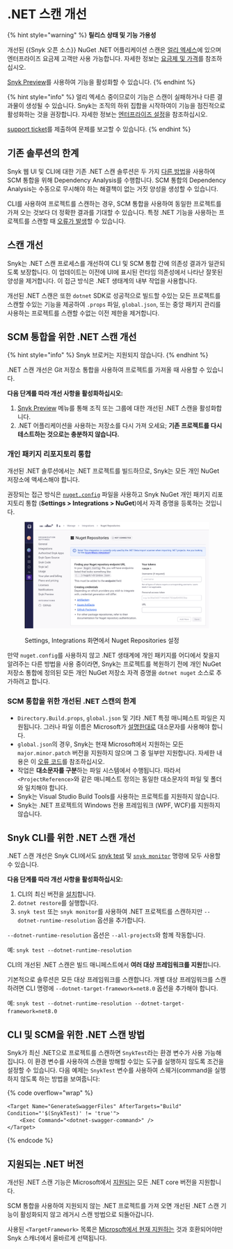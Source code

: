 # .NET 스캔 개선

{% hint style="warning" %}
**릴리스 상태 및 기능 가용성**

개선된 {{Snyk 오픈 소스}} NuGet .NET 어플리케이션 스캔은 [얼리 엑세스](../../getting-started/snyk-release-process.md#early-access)에 있으며 엔터프라이즈 요금제 고객만 사용 가능합니다. 자세한 정보는 [요금제 및 가격](https://snyk.io/plans/)를 참조하십시오.

[Snyk Preview](../../snyk-admin/snyk-preview.md)를 사용하여 기능을 활성화할 수 있습니다.
{% endhint %}

{% hint style="info" %}
얼리 엑세스 중이므로이 기능은 스캔이 실패하거나 다른 결과물이 생성될 수 있습니다. Snyk는 조직의 하위 집합을 시작하여이 기능을 점진적으로 활성화하는 것을 권장합니다. 자세한 정보는 [엔터프라이즈 설정](https://docs.snyk.io/enterprise-configuration)을 참조하십시오.

[support ticket](https://support.snyk.io)를 제출하여 문제를 보고할 수 있습니다.
{% endhint %}

## 기존 솔루션의 한계

Snyk 웹 UI 및 CLI에 대한 기존 .NET 스캔 솔루션은 두 가지 [다른 방법](guidance-for-snyk-for-.net.md#dependency-analysis)을 사용하여 SCM 통합을 위해 Dependency Analysis를 수행합니다. SCM 통합의 Dependency Analysis는 수동으로 무시해야 하는 해결책이 없는 거짓 양성을 생성할 수 있습니다.&#x20;

CLI를 사용하여 프로젝트를 스캔하는 경우, SCM 통합을 사용하여 동일한 프로젝트를 가져 오는 것보다 더 정확한 결과를 기대할 수 있습니다. 특정 .NET 기능을 사용하는 프로젝트를 스캔할 때 [오류가 발생](troubleshooting-snyk-for-.net.md#not-supported-in-snyk-open-source-for-.net)할 수 있습니다.

## 스캔 개선

Snyk는 .NET 스캔 프로세스를 개선하여 CLI 및 SCM 통합 간에 의존성 결과가 일관되도록 보장합니다. 이 업데이트는 이전에 UI에 표시된 런타임 의존성에서 나타난 잘못된 양성을 제거합니다. 이 접근 방식은 .NET 생태계의 내부 작업을 사용합니다.

개선된 .NET 스캔은 또한 `dotnet` SDK로 성공적으로 빌드할 수있는 모든 프로젝트를 스캔할 수있는 기능을 제공하여 `.props` 파일, `global.json`, 또는 중앙 패키지 관리를 사용하는 프로젝트를 스캔할 수없는 이전 제한을 제거합니다.

## SCM 통합을 위한 .NET 스캔 개선

{% hint style="info" %}
Snyk 브로커는 지원되지 않습니다.
{% endhint %}

.NET 스캔 개선은 Git 저장소 통합을 사용하여 프로젝트를 가져올 때 사용할 수 있습니다.

**다음 단계를 따라 개선 사항을 활성화하십시오:**

1. [Snyk Preview](../../snyk-admin/snyk-preview.md) 메뉴를 통해 조직 또는 그룹에 대한 개선된 .NET 스캔을 활성화합니다.
2. .NET 어플리케이션을 사용하는 저장소를 다시 가져 오세요; **기존 프로젝트를 다시 테스트하는 것으로는 충분하지 않습니다.**

### 개인 패키지 리포지토리 통합

개선된 .NET 솔루션에서는 .NET 프로젝트를 빌드하므로, Snyk는 모든 개인 NuGet 저장소에 액세스해야 합니다.&#x20;

권장되는 접근 방식은 [`nuget.config`](https://learn.microsoft.com/en-us/nuget/reference/nuget-config-file) 파일을 사용하고 Snyk NuGet 개인 패키지 리포지토리 통합 (**Settings > Integrations > NuGet**)에서 자격 증명을 등록하는 것입니다.

<figure><img src="../../.gitbook/assets/org_settings_nuget_repo.png" alt="Settings, Integrations 화면에서 Nuget Repositories 설정"><figcaption><p>Settings, Integrations 화면에서 Nuget Repositories 설정</p></figcaption></figure>

만약 `nuget.config`를 사용하지 않고 .NET 생태계에 개인 패키지를 어디에서 찾을지 알려주는 다른 방법을 사용 중이라면, Snyk는 프로젝트를 복원하기 전에 개인 NuGet 저장소 통합에 정의된 모든 개인 NuGet 저장소 자격 증명을 `dotnet nuget` 소스로 추가하려고 합니다.

### SCM 통합을 위한 개선된 .NET 스캔의 한계

* `Directory.Build.props`, `global.json` 및 기타 .NET 특정 매니페스트 파일은 지원됩니다. 그러나 파일 이름은 Microsoft가 [설명한대로](https://learn.microsoft.com/en-us/visualstudio/msbuild/customize-by-directory?view=vs-2022#directorybuildprops-and-directorybuildtargets) 대소문자를 사용해야 합니다.&#x20;
* `global.json`의 경우, Snyk는 현재 Microsoft에서 지원하는 모든 `major.minor.patch` 버전을 지원하지 않으며 그 중 일부만 지원합니다. 자세한 내용은 이 [오류 코드](https://docs.snyk.io/scan-with-snyk/error-catalog#snyk-os-dotnet-0008)를 참조하십시오.
* 작업은 **대소문자를 구분**하는 파일 시스템에서 수행됩니다. 따라서 `<ProjectReference>`와 같은 매니페스트 정의는 동일한 대소문자의 파일 및 폴더와 일치해야 합니다.
* Snyk는 Visual Studio Build Tools를 사용하는 프로젝트를 지원하지 않습니다.&#x20;
* Snyk는 .NET 프로젝트의 Windows 전용 프레임워크 (WPF, WCF)를 지원하지 않습니다.

## Snyk CLI를 위한 .NET 스캔 개선

.NET 스캔 개선은 Snyk CLI에서도 [snyk test](../../snyk-cli/commands/test.md) 및 [`snyk monitor`](../../snyk-cli/commands/monitor.md) 명령에 모두 사용할 수 있습니다.

**다음 단계를 따라 개선 사항을 활성화하십시오:**

1. CLI의 최신 버전을 [설치](../../snyk-cli/install-or-update-the-snyk-cli/)합니다.
2. `dotnet restore`를 실행합니다.
3. `snyk test` 또는 `snyk monitor`를 사용하여 .NET 프로젝트를 스캔하지만 `--dotnet-runtime-resolution` 옵션을 추가합니다.

`--dotnet-runtime-resolution` 옵션은 `--all-projects`와 함께 작동합니다.

예: `snyk test --dotnet-runtime-resolution`

CLI의 개선된 .NET 스캔은 빌드 매니페스트에서 **여러 대상 프레임워크를 지원**합니다.&#x20;

기본적으로 솔루션은 모든 대상 프레임워크를 스캔합니다. 개별 대상 프레임워크를 스캔하려면 CLI 명령에 `--dotnet-target-framework=net8.0` 옵션을 추가해야 합니다.

예: `snyk test --dotnet-runtime-resolution --dotnet-target-framework=net8.0`

## CLI 및 SCM을 위한 .NET 스캔 방법

Snyk가 최신 .NET으로 프로젝트를 스캔하면 `SnykTest`라는 환경 변수가 사용 가능해집니다. 이 환경 변수를 사용하여 스캔을 방해할 수있는 도구를 실행하지 않도록 조건을 설정할 수 있습니다. 다음 예제는 `SnykTest` 변수를 사용하여 스웨거(command을 실행하지 않도록 하는 방법을 보여줍니다:

{% code overflow="wrap" %}
```
<Target Name="GenerateSwaggerFiles" AfterTargets="Build" Condition="'$(SnykTest)' != 'true'">
    <Exec Command="<dotnet-swagger-command>" />
</Target>
```
{% endcode %}

## 지원되는 .NET 버전

개선된 .NET 스캔 기능은 Microsoft에서 [지원되는](https://dotnet.microsoft.com/en-us/platform/support/policy/dotnet-core) 모든 .NET core 버전을 지원합니다.

SCM 통합을 사용하여 지원되지 않는 .NET 프로젝트를 가져 오면 개선된 .NET 스캔 기능이 활성화되지 않고 레거시 스캔 방법으로 되돌아갑니다.

사용된 `<TargetFramework>` 목록은 [Microsoft에서 현재 지원하는](https://learn.microsoft.com/en-us/dotnet/standard/frameworks#supported-target-frameworks) 것과 호환되어야만 Snyk 스캐너에서 올바르게 선택됩니다.